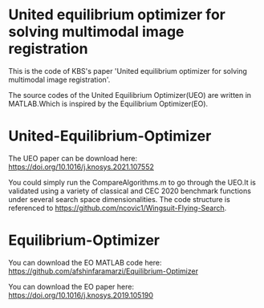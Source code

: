 
# United equilibrium optimizer for solving multimodal image registration
This is the code of KBS's paper 'United equilibrium optimizer for solving multimodal image registration'.

The source codes of the United Equilibrium Optimizer(UEO) are written in MATLAB.Which is inspired by the Equilibrium Optimizer(EO).

# United-Equilibrium-Optimizer
The UEO paper can be download here: https://doi.org/10.1016/j.knosys.2021.107552

You could simply run the CompareAlgorithms.m to go through the UEO.It is validated using a variety of classical and CEC 2020 benchmark functions under several search space dimensionalities. The code structure is referenced to https://github.com/ncovic1/Wingsuit-Flying-Search.


# Equilibrium-Optimizer
You can download the EO MATLAB code here: https://github.com/afshinfaramarzi/Equilibrium-Optimizer

You can download the EO paper here: https://doi.org/10.1016/j.knosys.2019.105190

